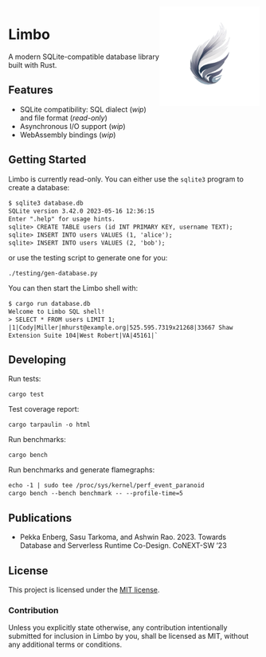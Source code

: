 <img src="limbo.png" width="200" align="right" />

# Limbo

A modern SQLite-compatible database library built with Rust.

## Features

* SQLite compatibility: SQL dialect (_wip_) and file format (_read-only_)
* Asynchronous I/O support (_wip_)
* WebAssembly bindings (_wip_)

## Getting Started

Limbo is currently read-only. You can either use the `sqlite3` program to create a database:

```console
$ sqlite3 database.db
SQLite version 3.42.0 2023-05-16 12:36:15
Enter ".help" for usage hints.
sqlite> CREATE TABLE users (id INT PRIMARY KEY, username TEXT);
sqlite> INSERT INTO users VALUES (1, 'alice');
sqlite> INSERT INTO users VALUES (2, 'bob');
```

or use the testing script to generate one for you:

```console
./testing/gen-database.py
```

You can then start the Limbo shell with:

```console
$ cargo run database.db
Welcome to Limbo SQL shell!
> SELECT * FROM users LIMIT 1;
|1|Cody|Miller|mhurst@example.org|525.595.7319x21268|33667 Shaw Extension Suite 104|West Robert|VA|45161|`
```

## Developing

Run tests:

```console
cargo test
```

Test coverage report:

```
cargo tarpaulin -o html
```

Run benchmarks:

```console
cargo bench
```

Run benchmarks and generate flamegraphs:

```console
echo -1 | sudo tee /proc/sys/kernel/perf_event_paranoid
cargo bench --bench benchmark -- --profile-time=5
```

## Publications

* Pekka Enberg, Sasu Tarkoma, and Ashwin Rao. 2023. Towards Database and Serverless Runtime Co-Design. CoNEXT-SW ’23

## License

This project is licensed under the [MIT license].

### Contribution

Unless you explicitly state otherwise, any contribution intentionally submitted
for inclusion in Limbo by you, shall be licensed as MIT, without any additional
terms or conditions.

[MIT license]: https://github.com/penberg/limbo/blob/main/LICENSE.md
